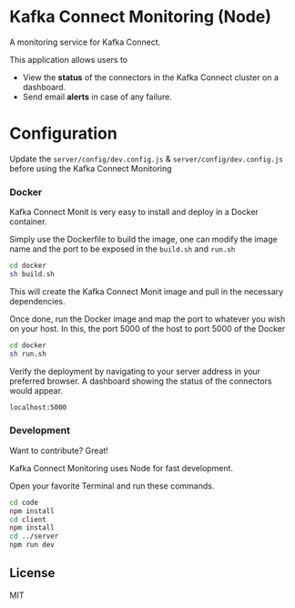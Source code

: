 # Kafka Connect Monitoring (Node)

A monitoring service for Kafka Connect.

This application allows users to 
- View the **status** of the connectors in the Kafka Connect cluster on a dashboard.
- Send email **alerts** in case of any failure.

# Configuration

Update the `server/config/dev.config.js` & `server/config/dev.config.js` before using the Kafka Connect Monitoring

### Docker
Kafka Connect Monit is very easy to install and deploy in a Docker container.

Simply use the Dockerfile to build the image, one can modify the image name and the port to be exposed in the `build.sh` and `run.sh`

```sh
cd docker
sh build.sh
```
This will create the Kafka Connect Monit image and pull in the necessary dependencies.

Once done, run the Docker image and map the port to whatever you wish on your host. In this, the port 5000 of the host to port 5000 of the Docker

```sh
cd docker
sh run.sh
```

Verify the deployment by navigating to your server address in your preferred browser. A dashboard showing the status of the connectors would appear.

```sh
localhost:5000
```

### Development

Want to contribute? Great!

Kafka Connect Monitoring uses Node for fast development.

Open your favorite Terminal and run these commands.

```sh
cd code
npm install
cd client
npm install
cd ../server
npm run dev
```

License
----

MIT
